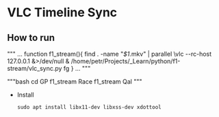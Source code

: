 VLC Timeline Sync
=================

## How to run
"""
...
function f1_stream(){
  find . -name "*$1*.mkv" | parallel \vlc --rc-host 127.0.0.1 &>/dev/null & 
  /home/petr/Projects/_Learn/python/f1-stream/vlc_sync.py 
  fg
}
...
"""

"""bash 
cd GP
f1_stream Race
f1_stream Qal
"""


- Install
  ```commandline
  sudo apt install libx11-dev libxss-dev xdottool 
  ```
